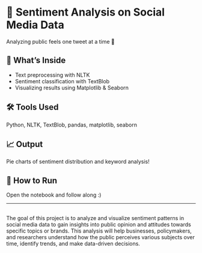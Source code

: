 # 💬 Sentiment Analysis on Social Media Data

Analyzing public feels one tweet at a time 🌈

## 🧠 What’s Inside
- Text preprocessing with NLTK
- Sentiment classification with TextBlob
- Visualizing results using Matplotlib & Seaborn

## 🛠️ Tools Used
Python, NLTK, TextBlob, pandas, matplotlib, seaborn

## 📈 Output
Pie charts of sentiment distribution and keyword analysis!

## 🚀 How to Run
Open the notebook and follow along :)

---
##

The goal of this project is to analyze and visualize sentiment patterns in social media data to gain insights into public opinion and attitudes towards specific topics or brands. This analysis will help businesses, policymakers, and researchers understand how the public perceives various subjects over time, identify trends, and make data-driven decisions.
